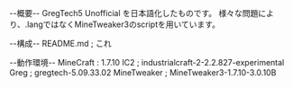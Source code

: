 --概要--
GregTech5 Unofficial を日本語化したものです。
様々な問題により、.langではなくMineTweaker3のscriptを用いています。

--構成--
README.md ; これ


--動作環境--
MineCraft : 1.7.10
IC2 ; industrialcraft-2-2.2.827-experimental
Greg ; gregtech-5.09.33.02
MineTweaker ; MineTweaker3-1.7.10-3.0.10B

